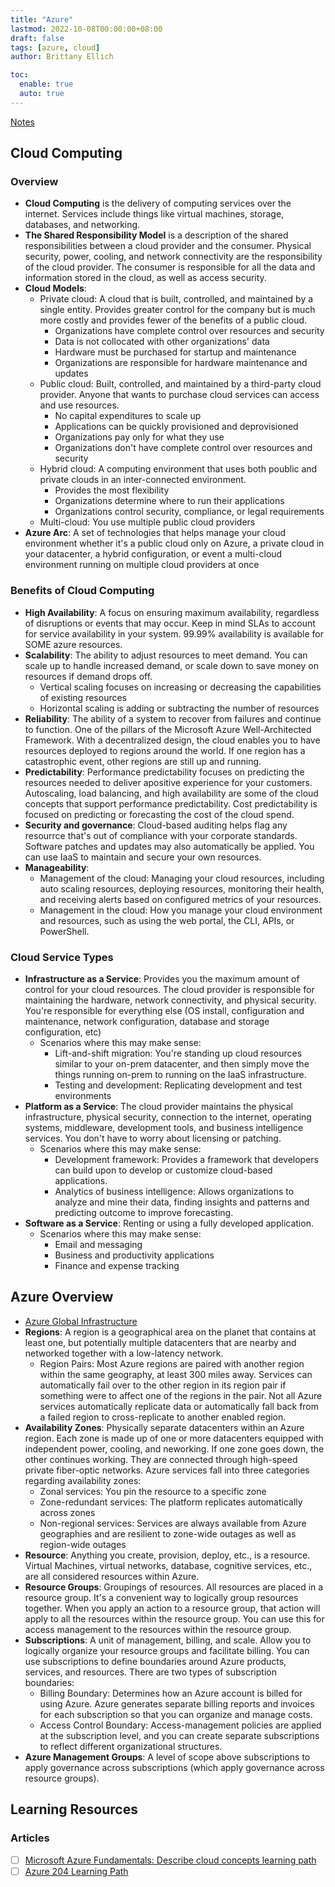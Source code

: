 ```yaml
---
title: "Azure"
lastmod: 2022-10-08T00:00:00+08:00
draft: false
tags: [azure, cloud]
author: Brittany Ellich

toc:
  enable: true
  auto: true
---
```


[Notes](../../notes)

## Cloud Computing

### Overview

* **Cloud Computing** is the delivery of computing services over the internet. Services include things like virtual machines, storage, databases, and networking.
* **The Shared Responsibility Model** is a description of the shared responsibilities between a cloud provider and the consumer. Physical security, power, cooling, and network connectivity are the responsibility of the cloud provider. The consumer is responsible for all the data and information stored in the cloud, as well as access security.
* **Cloud Models**:
  * Private cloud: A cloud that is built, controlled, and maintained by a single entity. Provides greater control for the company but is much more costly and provides fewer of the benefits of a public cloud.
    * Organizations have complete control over resources and security
    * Data is not collocated with other organizations' data
    * Hardware must be purchased for startup and maintenance
    * Organizations are responsible for hardware maintenance and updates
  * Public cloud: Built, controlled, and maintained by a third-party cloud provider. Anyone that wants to purchase cloud services can access and use resources.
    * No capital expenditures to scale up
    * Applications can be quickly provisioned and deprovisioned
    * Organizations pay only for what they use
    * Organizations don't have complete control over resources and security
  * Hybrid cloud: A computing environment that uses both poublic and private clouds in an inter-connected environment.
    * Provides the most flexibility
    * Organizations determine where to run their applications
    * Organizations control security, compliance, or legal requirements
  * Multi-cloud: You use multiple public cloud providers
* **Azure Arc**: A set of technologies that helps manage your cloud environment whether it's a public cloud only on Azure, a private cloud in your datacenter, a hybrid configuration, or event a multi-cloud environment running on multiple cloud providers at once

### Benefits of Cloud Computing

* **High Availability**: A focus on ensuring maximum availability, regardless of disruptions or events that may occur. Keep in mind SLAs to account for service availability in your system. 99.99% availability is available for SOME azure resources.
* **Scalability**: The ability to adjust resources to meet demand. You can scale up to handle increased demand, or scale down to save money on resources if demand drops off.
  * Vertical scaling focuses on increasing or decreasing the capabilities of existing resources
  * Horizontal scaling is adding or subtracting the number of resources
* **Reliability**: The ability of a system to recover from failures and continue to function. One of the pillars of the Microsoft Azure Well-Architected Framework. With a decentralized design, the cloud enables you to have resources deployed to regions around the world. If one region has a catastrophic event, other regions are still up and running.
* **Predictability**: Performance predictability focuses on predicting the resources needed to deliver apositive experience for your customers. Autoscaling, load balancing, and high availability are some of the cloud concepts that support performance predictability. Cost predictability is focused on predicting or forecasting the cost of the cloud spend.
* **Security and governance**: Cloud-based auditing helps flag any resourrce that's out of compliance with your corporate standards. Software patches and updates may also automatically be applied. You can use IaaS to maintain and secure your own resources.
* **Manageability**:
  * Management of the cloud: Managing your cloud resources, including auto scaling resources, deploying resources, monitoring their health, and receiving alerts based on configured metrics of your resources.
  * Management in the cloud: How you manage your cloud environment and resources, such as using the web portal, the CLI, APIs, or PowerShell.

### Cloud Service Types

* **Infrastructure as a Service**: Provides you the maximum amount of control for your cloud resources. The cloud provider is responsible for maintaining the hardware, network connectivity, and physical security. You're responsible for everything else (OS install, configuration and maintenance, network configuration, database and storage configuration, etc)
  * Scenarios where this may make sense:
    * Lift-and-shift migration: You're standing up cloud resources similar to your on-prem datacenter, and then simply move the things running on-prem to running on the IaaS infrastructure.
    * Testing and development: Replicating development and test environments
* **Platform as a Service**: The cloud provider maintains the physical infrastructure, physical security, connection to the internet, operating systems, middleware, development tools, and business intelligence services. You don't have to worry about licensing or patching.
  * Scenarios where this may make sense:
    * Development framework: Provides a framework that developers can build upon to develop or customize cloud-based applications.
    * Analytics of business intelligence: Allows organizations to analyze and mine their data, finding insights and patterns and predicting outcome to improve forecasting.
* **Software as a Service**: Renting or using a fully developed application.
  * Scenarios where this may make sense:
    * Email and messaging
    * Business and productivity applications
    * Finance and expense tracking

## Azure Overview

* [Azure Global Infrastructure](https://infrastructuremap.microsoft.com/)
* **Regions**: A region is a geographical area on the planet that contains at least one, but potentially multiple datacenters that are nearby and networked together with a low-latency network.
  * Region Pairs: Most Azure regions are paired with another region within the same geography, at least 300 miles away. Services can automatically fail over to the other region in its region pair if something were to affect one of the regions in the pair. Not all Azure services automatically replicate data or automatically fall back from a failed region to cross-replicate to another enabled region.
* **Availability Zones**: Physically separate datacenters within an Azure region. Each zone is made up of one or more datacenters equipped with independent power, cooling, and neworking. If one zone goes down, the other continues working. They are connected through high-speed private fiber-optic networks. Azure services fall into three categories regarding availability zones:
  * Zonal services: You pin the resource to a specific zone
  * Zone-redundant services: The platform replicates automatically across zones
  * Non-regional services: Services are always available from Azure geographies and are resilient to zone-wide outages as well as region-wide outages
* **Resource**: Anything you create, provision, deploy, etc., is a resource. Virtual Machines, virtual networks, database, cognitive services, etc., are all considered resources within Azure.
* **Resource Groups**: Groupings of resources. All resources are placed in a resource group. It's a convenient way to logically group resources together. When you apply an action to a resource group, that action will apply to all the resources within the resource group. You can use this for access management to the resources within the resource group.
* **Subscriptions**: A unit of management, billing, and scale. Allow you to logically organize your resource groups and facilitate billing. You can use subscriptions to define boundaries around Azure products, services, and resources. There are two types of subscription boundaries:
  * Billing Boundary: Determines how an Azure account is billed for using Azure. Azure generates separate billing reports and invoices for each subscription so that you can organize and manage costs.
  * Access Control Boundary: Access-management policies are applied at the subscription level, and you can create separate subscriptions to reflect different organizational structures.
* **Azure Management Groups**: A level of scope above subscriptions to apply governance across subscriptions (which apply governance across resource groups).

## Learning Resources

### Articles

* [ ] [Microsoft Azure Fundamentals: Describe cloud concepts learning path](https://learn.microsoft.com/en-us/training/paths/microsoft-azure-fundamentals-describe-cloud-concepts/)
* [ ] [Azure 204 Learning Path](https://learn.microsoft.com/en-us/training/paths/create-azure-app-service-web-apps/)
